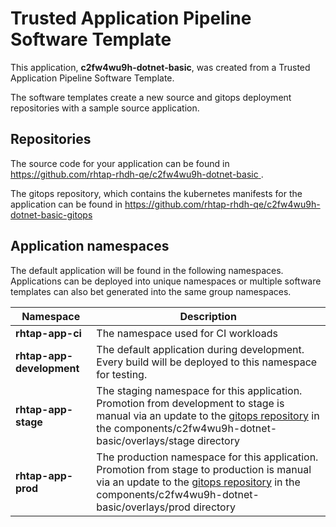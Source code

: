 # Trusted Application Pipeline Software Template

This application, **c2fw4wu9h-dotnet-basic**, was created from a Trusted Application Pipeline Software Template.

The software templates create a new source and gitops deployment repositories with a sample source application. 

## Repositories

The source code for your application can be found in [https://github.com/rhtap-rhdh-qe/c2fw4wu9h-dotnet-basic ](https://github.com/rhtap-rhdh-qe/c2fw4wu9h-dotnet-basic ).
 
The gitops repository, which contains the kubernetes manifests for the application can be found in 
[https://github.com/rhtap-rhdh-qe/c2fw4wu9h-dotnet-basic-gitops ](https://github.com/rhtap-rhdh-qe/c2fw4wu9h-dotnet-basic-gitops ) 

## Application namespaces 

The default application will be found in the following namespaces. Applications can be deployed into unique namespaces or multiple software templates can also bet generated into the same group namespaces.  

|  Namespace   |  Description   |  
| -------- | -------- |
| **rhtap-app-ci** | The namespace used for CI workloads |
| **rhtap-app-development** | The default application during development. Every build will be deployed to this namespace for testing. |
| **rhtap-app-stage** | The staging namespace for this application. Promotion from development to stage is manual via an update to the [gitops repository](https://github.com/rhtap-rhdh-qe/c2fw4wu9h-dotnet-basic-gitops ) in the components/c2fw4wu9h-dotnet-basic/overlays/stage directory |
| **rhtap-app-prod** | The production namespace for this application. Promotion from stage to production is manual via an update to the [gitops repository](https://github.com/rhtap-rhdh-qe/c2fw4wu9h-dotnet-basic-gitops ) in the components/c2fw4wu9h-dotnet-basic/overlays/prod directory |